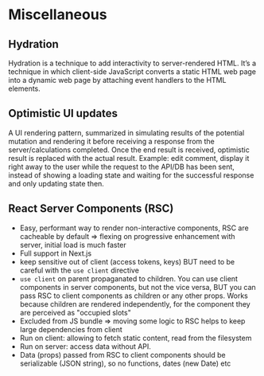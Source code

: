 # Miscellaneous

## Hydration

Hydration is a technique to add interactivity to server-rendered HTML. It’s a technique in which client-side JavaScript converts a static HTML web page into a dynamic web page by attaching event handlers to the HTML elements.

## Optimistic UI updates

A UI rendering pattern, summarized in simulating results of the potential mutation and rendering it before receiving a response from the server/calculations completed. Once the end result is received, optimistic result is replaced with the actual result.
Example: edit comment, display it right away to the user while the request to the API/DB has been sent, instead of showing a loading state and waiting for the successful response and only updating state then.

## React Server Components (RSC)

- Easy, performant way to render non-interactive components, RSC are cacheable by default => flexing on progressive enhancement with server, initial load is much faster
- Full support in Next.js
- keep sensitive out of client (access tokens, keys) BUT need to be careful with the `use client` directive
- `use client` on parent propaganated to children. You can use client components in server components, but not the vice versa, BUT you can pass RSC to client components as children or any other props. Works because children are rendered independently, for the component they are perceived as "occupied slots"
- Excluded from JS bundle => moving some logic to RSC helps to keep large dependencies from client
- Run on client: allowing to fetch static content, read from the filesystem
- Run on server: access data without API.
- Data (props) passed from RSC to client components should be serializable (JSON string), so no functions, dates (new Date) etc
